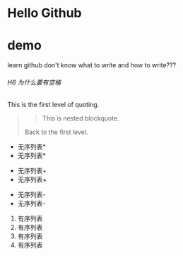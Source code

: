 Hello Github
============
# demo
learn github
don't know what to write and how to write???
###### H6 为什么要有空格
This is the first level of quoting.
>
>>This is nested blockquote.
>
>Back to the first level.
* 无序列表*
* 无序列表*
+ 无序列表+
+ 无序列表+
- 无序列表-
- 无序列表-
1. 有序列表
2. 有序列表
3. 有序列表
5. 有序列表
